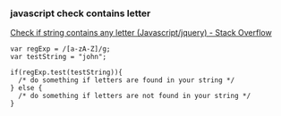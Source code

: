 ### javascript check contains letter


[Check if string contains any letter (Javascript/jquery) - Stack Overflow](https://stackoverflow.com/questions/61550004/check-if-string-contains-any-letter-javascript-jquery "Check if string contains any letter (Javascript/jquery) - Stack Overflow")




```
var regExp = /[a-zA-Z]/g;
var testString = "john";
            
if(regExp.test(testString)){
  /* do something if letters are found in your string */
} else {
  /* do something if letters are not found in your string */
}
```
